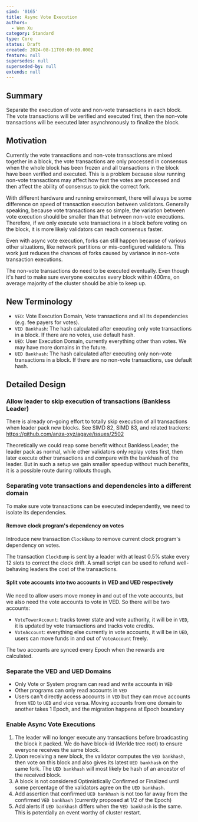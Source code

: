 ```yaml
---
simd: '0165'
title: Async Vote Execution
authors:
  - Wen Xu
category: Standard
type: Core
status: Draft
created: 2024-08-11T00:00:00.000Z
feature: null
supersedes: null
superseded-by: null
extends: null
---
```

## Summary
Separate the execution of vote and non-vote transactions in each block. The
vote transactions will be verified and executed first, then the non-vote
transactions will be executed later asynchronously to finalize the block.

## Motivation
Currently the vote transactions and non-vote transactions are mixed together in
a block, the vote transactions are only processed in consensus when the whole
block has been frozen and all transactions in the block have been verified and
executed. This is a problem because slow running non-vote transactions may affect
how fast the votes are processed and then affect the ability of consensus to
pick the correct fork.

With different hardware and running environment, there will always be some
difference on speed of transaction execution between validators. Generally
speaking, because vote transactions are so simple, the variation between vote
execution should be smaller than that between non-vote executions. Therefore,
if we only execute vote transactions in a block before voting on the block,
it is more likely validators can reach consensus faster.

Even with async vote execution, forks can still happen because of
various other situations, like network partitions or mis-configured validators.
This work just reduces the chances of forks caused by variance in non-vote
transaction executions.

The non-vote transactions do need to be executed eventually. Even though it's
hard to make sure everyone executes every block within 400ms, on average majority
of the cluster should be able to keep up.

## New Terminology
- `VED`: Vote Execution Domain, Vote transactions and all its dependencies (e.g.
fee payers for votes).
- `VED Bankhash`: The hash calculated after executing only vote transactions in
a block. If there are no votes, use default hash.
- `UED`: User Execution Domain, currently everything other than votes. We may
have more domains in the future.
- `UED Bankhash`: The hash calculated after executing only non-vote transactions
in a block. If there are no non-vote transactions, use default hash.

## Detailed Design

### Allow leader to skip execution of transactions (Bankless Leader)
There is already on-going effort to totally skip execution of all transactions
when leader pack new blocks. See SIMD 82, SIMD 83, and related trackers:
https://github.com/anza-xyz/agave/issues/2502

Theoretically we could reap some benefit without Bankless Leader, the leader
pack as normal, while other validators only replay votes first, then later
execute other transactions and compare with the bankhash of the leader. But in
such a setup we gain smaller speedup without much benefits, it is a possible
route during rollouts though.

### Separating vote transactions and dependencies into a different domain
To make sure vote transactions can be executed independently, we need to
isolate its dependencies.

#### Remove clock program's dependency on votes
Introduce new transaction `ClockBump` to remove current clock program's
dependency on votes.

The transaction `ClockBump` is sent by a leader with at least 0.5% stake
every 12 slots to correct the clock drift. A small script can be used to
refund well-behaving leaders the cost of the transactions.

#### Split vote accounts into two accounts in VED and UED respectively
We need to allow users move money in and out of the vote accounts, but
we also need the vote accounts to vote in VED. So there will be two accounts:
- `VoteTowerAccount`: tracks tower state and vote authority, it will be
in `VED`, it is updated by vote transactions and tracks vote credits.
- `VoteAccount`: everything else currently in vote accounts, it will be
in `UED`, users can move funds in and out of `VoteAccount` freely.

The two accounts are synced every Epoch when the rewards are calculated.

### Separate the VED and UED Domains
- Only Vote or System program can read and write accounts in `VED`
- Other programs can only read accounts in `VED`
- Users can't directly access accounts in `VED` but they can move accounts
from `VED` to `UED` and vice versa. Moving accounts from one domain to
another takes 1 Epoch, and the migration happens at Epoch boundary

### Enable Async Vote Executions
1. The leader will no longer execute any transactions before broadcasting
the block it packed. We do have block-id (Merkle tree root) to ensure
everyone receives the same block.
2. Upon receiving a new block, the validator computes the `VED bankhash`,
then vote on this block and also gives its latest `UED bankhash` on the
same fork. The `UED bankhash` will most likely be hash of an ancestor of
the received block.
3. A block is not considered Optimistically Confirmed or Finalized until
some percentage of the validators agree on the `UED bankhash`.
4. Add assertion that confirmed `UED bankhash` is not too far away from the
confirmed `VED bankhash` (currently proposed at 1/2 of the Epoch)
5. Add alerts if `UED bankhash` differs when the `VED bankhash` is the same.
This is potentially an event worthy of cluster restart.